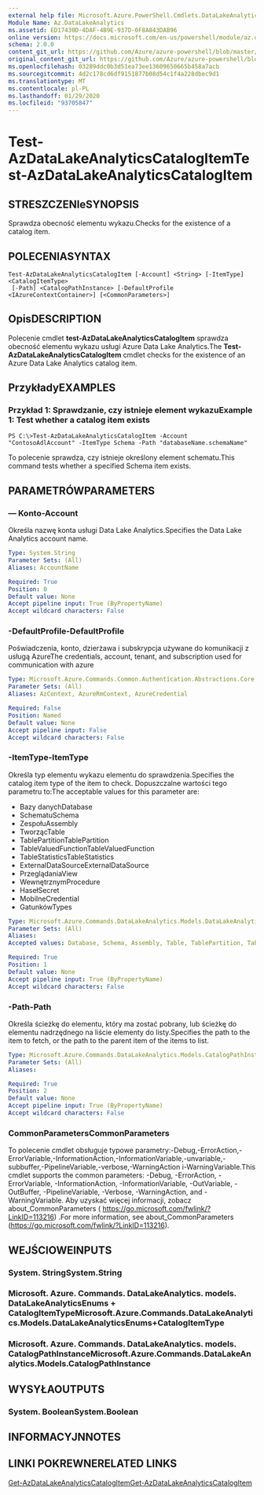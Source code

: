 ```yaml
---
external help file: Microsoft.Azure.PowerShell.Cmdlets.DataLakeAnalytics.dll-Help.xml
Module Name: Az.DataLakeAnalytics
ms.assetid: ED17430D-4DAF-4B9E-937D-0F8A843DAB96
online version: https://docs.microsoft.com/en-us/powershell/module/az.datalakeanalytics/test-azdatalakeanalyticscatalogitem
schema: 2.0.0
content_git_url: https://github.com/Azure/azure-powershell/blob/master/src/DataLakeAnalytics/DataLakeAnalytics/help/Test-AzDataLakeAnalyticsCatalogItem.md
original_content_git_url: https://github.com/Azure/azure-powershell/blob/master/src/DataLakeAnalytics/DataLakeAnalytics/help/Test-AzDataLakeAnalyticsCatalogItem.md
ms.openlocfilehash: 03289ddc0b3d51ea73ee13609650665b458a7acb
ms.sourcegitcommit: 4d2c178cd6df9151877b08d54c1f4a228dbec9d1
ms.translationtype: MT
ms.contentlocale: pl-PL
ms.lasthandoff: 01/29/2020
ms.locfileid: "93705847"
---
```

# <span data-ttu-id="1b844-101">Test-AzDataLakeAnalyticsCatalogItem</span><span class="sxs-lookup"><span data-stu-id="1b844-101">Test-AzDataLakeAnalyticsCatalogItem</span></span>

## <span data-ttu-id="1b844-102">STRESZCZENIe</span><span class="sxs-lookup"><span data-stu-id="1b844-102">SYNOPSIS</span></span>
<span data-ttu-id="1b844-103">Sprawdza obecność elementu wykazu.</span><span class="sxs-lookup"><span data-stu-id="1b844-103">Checks for the existence of a catalog item.</span></span>

## <span data-ttu-id="1b844-104">POLECENIA</span><span class="sxs-lookup"><span data-stu-id="1b844-104">SYNTAX</span></span>

```
Test-AzDataLakeAnalyticsCatalogItem [-Account] <String> [-ItemType] <CatalogItemType>
 [-Path] <CatalogPathInstance> [-DefaultProfile <IAzureContextContainer>] [<CommonParameters>]
```

## <span data-ttu-id="1b844-105">Opis</span><span class="sxs-lookup"><span data-stu-id="1b844-105">DESCRIPTION</span></span>
<span data-ttu-id="1b844-106">Polecenie cmdlet **test-AzDataLakeAnalyticsCatalogItem** sprawdza obecność elementu wykazu usługi Azure Data Lake Analytics.</span><span class="sxs-lookup"><span data-stu-id="1b844-106">The **Test-AzDataLakeAnalyticsCatalogItem** cmdlet checks for the existence of an Azure Data Lake Analytics catalog item.</span></span>

## <span data-ttu-id="1b844-107">Przykłady</span><span class="sxs-lookup"><span data-stu-id="1b844-107">EXAMPLES</span></span>

### <span data-ttu-id="1b844-108">Przykład 1: Sprawdzanie, czy istnieje element wykazu</span><span class="sxs-lookup"><span data-stu-id="1b844-108">Example 1: Test whether a catalog item exists</span></span>
```
PS C:\>Test-AzDataLakeAnalyticsCatalogItem -Account "ContosoAdlAccount" -ItemType Schema -Path "databaseName.schemaName"
```

<span data-ttu-id="1b844-109">To polecenie sprawdza, czy istnieje określony element schematu.</span><span class="sxs-lookup"><span data-stu-id="1b844-109">This command tests whether a specified Schema item exists.</span></span>

## <span data-ttu-id="1b844-110">PARAMETRÓW</span><span class="sxs-lookup"><span data-stu-id="1b844-110">PARAMETERS</span></span>

### <span data-ttu-id="1b844-111">— Konto</span><span class="sxs-lookup"><span data-stu-id="1b844-111">-Account</span></span>
<span data-ttu-id="1b844-112">Określa nazwę konta usługi Data Lake Analytics.</span><span class="sxs-lookup"><span data-stu-id="1b844-112">Specifies the Data Lake Analytics account name.</span></span>

```yaml
Type: System.String
Parameter Sets: (All)
Aliases: AccountName

Required: True
Position: 0
Default value: None
Accept pipeline input: True (ByPropertyName)
Accept wildcard characters: False
```

### <span data-ttu-id="1b844-113">-DefaultProfile</span><span class="sxs-lookup"><span data-stu-id="1b844-113">-DefaultProfile</span></span>
<span data-ttu-id="1b844-114">Poświadczenia, konto, dzierżawa i subskrypcja używane do komunikacji z usługą Azure</span><span class="sxs-lookup"><span data-stu-id="1b844-114">The credentials, account, tenant, and subscription used for communication with azure</span></span>

```yaml
Type: Microsoft.Azure.Commands.Common.Authentication.Abstractions.Core.IAzureContextContainer
Parameter Sets: (All)
Aliases: AzContext, AzureRmContext, AzureCredential

Required: False
Position: Named
Default value: None
Accept pipeline input: False
Accept wildcard characters: False
```

### <span data-ttu-id="1b844-115">-ItemType</span><span class="sxs-lookup"><span data-stu-id="1b844-115">-ItemType</span></span>
<span data-ttu-id="1b844-116">Określa typ elementu wykazu elementu do sprawdzenia.</span><span class="sxs-lookup"><span data-stu-id="1b844-116">Specifies the catalog item type of the item to check.</span></span>
<span data-ttu-id="1b844-117">Dopuszczalne wartości tego parametru to:</span><span class="sxs-lookup"><span data-stu-id="1b844-117">The acceptable values for this parameter are:</span></span>
- <span data-ttu-id="1b844-118">Bazy danych</span><span class="sxs-lookup"><span data-stu-id="1b844-118">Database</span></span>
- <span data-ttu-id="1b844-119">Schematu</span><span class="sxs-lookup"><span data-stu-id="1b844-119">Schema</span></span>
- <span data-ttu-id="1b844-120">Zespołu</span><span class="sxs-lookup"><span data-stu-id="1b844-120">Assembly</span></span>
- <span data-ttu-id="1b844-121">Tworząc</span><span class="sxs-lookup"><span data-stu-id="1b844-121">Table</span></span>
- <span data-ttu-id="1b844-122">TablePartition</span><span class="sxs-lookup"><span data-stu-id="1b844-122">TablePartition</span></span>
- <span data-ttu-id="1b844-123">TableValuedFunction</span><span class="sxs-lookup"><span data-stu-id="1b844-123">TableValuedFunction</span></span>
- <span data-ttu-id="1b844-124">TableStatistics</span><span class="sxs-lookup"><span data-stu-id="1b844-124">TableStatistics</span></span>
- <span data-ttu-id="1b844-125">ExternalDataSource</span><span class="sxs-lookup"><span data-stu-id="1b844-125">ExternalDataSource</span></span>
- <span data-ttu-id="1b844-126">Przeglądania</span><span class="sxs-lookup"><span data-stu-id="1b844-126">View</span></span>
- <span data-ttu-id="1b844-127">Wewnętrznym</span><span class="sxs-lookup"><span data-stu-id="1b844-127">Procedure</span></span>
- <span data-ttu-id="1b844-128">Haseł</span><span class="sxs-lookup"><span data-stu-id="1b844-128">Secret</span></span>
- <span data-ttu-id="1b844-129">Mobilne</span><span class="sxs-lookup"><span data-stu-id="1b844-129">Credential</span></span>
- <span data-ttu-id="1b844-130">Gatunków</span><span class="sxs-lookup"><span data-stu-id="1b844-130">Types</span></span>

```yaml
Type: Microsoft.Azure.Commands.DataLakeAnalytics.Models.DataLakeAnalyticsEnums+CatalogItemType
Parameter Sets: (All)
Aliases:
Accepted values: Database, Schema, Assembly, Table, TablePartition, TableValuedFunction, TableStatistics, ExternalDataSource, View, Procedure, Secret, Credential, Types, Package

Required: True
Position: 1
Default value: None
Accept pipeline input: True (ByPropertyName)
Accept wildcard characters: False
```

### <span data-ttu-id="1b844-131">-Path</span><span class="sxs-lookup"><span data-stu-id="1b844-131">-Path</span></span>
<span data-ttu-id="1b844-132">Określa ścieżkę do elementu, który ma zostać pobrany, lub ścieżkę do elementu nadrzędnego na liście elementy do listy.</span><span class="sxs-lookup"><span data-stu-id="1b844-132">Specifies the path to the item to fetch, or the path to the parent item of the items to list.</span></span>

```yaml
Type: Microsoft.Azure.Commands.DataLakeAnalytics.Models.CatalogPathInstance
Parameter Sets: (All)
Aliases:

Required: True
Position: 2
Default value: None
Accept pipeline input: True (ByPropertyName)
Accept wildcard characters: False
```

### <span data-ttu-id="1b844-133">CommonParameters</span><span class="sxs-lookup"><span data-stu-id="1b844-133">CommonParameters</span></span>
<span data-ttu-id="1b844-134">To polecenie cmdlet obsługuje typowe parametry:-Debug,-ErrorAction,-ErrorVariable,-InformationAction,-InformationVariable,-unvariable,-subbuffer,-PipelineVariable,-verbose,-WarningAction i-WarningVariable.</span><span class="sxs-lookup"><span data-stu-id="1b844-134">This cmdlet supports the common parameters: -Debug, -ErrorAction, -ErrorVariable, -InformationAction, -InformationVariable, -OutVariable, -OutBuffer, -PipelineVariable, -Verbose, -WarningAction, and -WarningVariable.</span></span> <span data-ttu-id="1b844-135">Aby uzyskać więcej informacji, zobacz about_CommonParameters ( https://go.microsoft.com/fwlink/?LinkID=113216) .</span><span class="sxs-lookup"><span data-stu-id="1b844-135">For more information, see about_CommonParameters (https://go.microsoft.com/fwlink/?LinkID=113216).</span></span>

## <span data-ttu-id="1b844-136">WEJŚCIOWE</span><span class="sxs-lookup"><span data-stu-id="1b844-136">INPUTS</span></span>

### <span data-ttu-id="1b844-137">System. String</span><span class="sxs-lookup"><span data-stu-id="1b844-137">System.String</span></span>

### <span data-ttu-id="1b844-138">Microsoft. Azure. Commands. DataLakeAnalytics. models. DataLakeAnalyticsEnums + CatalogItemType</span><span class="sxs-lookup"><span data-stu-id="1b844-138">Microsoft.Azure.Commands.DataLakeAnalytics.Models.DataLakeAnalyticsEnums+CatalogItemType</span></span>

### <span data-ttu-id="1b844-139">Microsoft. Azure. Commands. DataLakeAnalytics. models. CatalogPathInstance</span><span class="sxs-lookup"><span data-stu-id="1b844-139">Microsoft.Azure.Commands.DataLakeAnalytics.Models.CatalogPathInstance</span></span>

## <span data-ttu-id="1b844-140">WYSYŁA</span><span class="sxs-lookup"><span data-stu-id="1b844-140">OUTPUTS</span></span>

### <span data-ttu-id="1b844-141">System. Boolean</span><span class="sxs-lookup"><span data-stu-id="1b844-141">System.Boolean</span></span>

## <span data-ttu-id="1b844-142">INFORMACYJN</span><span class="sxs-lookup"><span data-stu-id="1b844-142">NOTES</span></span>

## <span data-ttu-id="1b844-143">LINKI POKREWNE</span><span class="sxs-lookup"><span data-stu-id="1b844-143">RELATED LINKS</span></span>

[<span data-ttu-id="1b844-144">Get-AzDataLakeAnalyticsCatalogItem</span><span class="sxs-lookup"><span data-stu-id="1b844-144">Get-AzDataLakeAnalyticsCatalogItem</span></span>](./Get-AzDataLakeAnalyticsCatalogItem.md)


